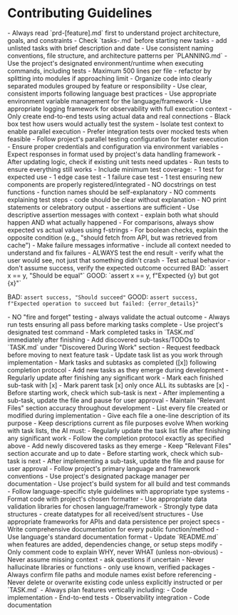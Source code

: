 # Contributing Guidelines

<context-requirements>
- Always read `prd-[feature].md` first to understand project architecture, goals, and constraints
- Check `tasks-.md` before starting new tasks - add unlisted tasks with brief description and date
- Use consistent naming conventions, file structure, and architecture patterns per `PLANNING.md`
- Use the project's designated environment/runtime when executing commands, including tests
</context-requirements>

<code-structure>
<file-limits>
- Maximum 500 lines per file - refactor by splitting into modules if approaching limit
</file-limits>

<organization>
- Organize code into clearly separated modules grouped by feature or responsibility
- Use clear, consistent imports following language best practices
- Use appropriate environment variable management for the language/framework
- Use appropriate logging framework for observability with full execution context
</organization>
</code-structure>

<testing-requirements>
<test-philosophy>
- Only create end-to-end tests using actual data and real connections
- Black box test how users would actually test the system
- Isolate test context to enable parallel execution
- Prefer integration tests over mocked tests when feasible
</test-philosophy>

<test-configuration>
- Follow project's parallel testing configuration for faster execution
- Ensure proper credentials and configuration via environment variables
- Expect responses in format used by project's data handling framework
</test-configuration>

<test-maintenance>
- After updating logic, check if existing unit tests need updates
- Run tests to ensure everything still works
- Include minimum test coverage:
  - 1 test for expected use
  - 1 edge case test
  - 1 failure case test
  - 1 test ensuring new components are properly registered/integrated
</test-maintenance>

<test-quality-standards>
<function-structure>
- NO docstrings on test functions - function names should be self-explanatory
- NO comments explaining test steps - code should be clear without explanation
- NO print statements or celebratory output - assertions are sufficient
</function-structure>

<assertion-requirements>
- Use descriptive assertion messages with context - explain both what should happen AND what actually happened
- For comparisons, always show expected vs actual values using f-strings
- For boolean checks, explain the opposite condition (e.g., "should fetch from API, but was retrieved from cache")
- Make failure messages informative - include all context needed to understand and fix failures
- ALWAYS test the end result - verify what the user would see, not just that something didn't crash
- Test actual behavior - don't assume success, verify the expected outcome occurred
</assertion-requirements>

<assertion-examples>
BAD: `assert x == y, "Should be equal"`
GOOD: `assert x == y, f"Expected {y} but got {x}"`

BAD: `assert success, "Should succeed"`
GOOD: `assert success, f"Expected operation to succeed but failed: {error_details}"`
</assertion-examples>

<test-workflow>
- NO "fire and forget" testing - always validate the actual outcome
</test-workflow>
</test-quality-standards>
</testing-requirements>

<task-completion>
<validation>
- Always run tests ensuring all pass before marking tasks complete
- Use project's designated test command
</validation>

<tracking>
- Mark completed tasks in `TASK.md` immediately after finishing
- Add discovered sub-tasks/TODOs to `TASK.md` under "Discovered During Work" section
- Request feedback before moving to next feature task
</tracking>

<task-list-maintenance>
<update-protocol>
- Update task list as you work through implementation
- Mark tasks and subtasks as completed ([x]) following completion protocol
- Add new tasks as they emerge during development
- Regularly update after finishing any significant work
</update-protocol>

<completion-protocol>
- Mark each finished sub-task with [x]
- Mark parent task [x] only once ALL its subtasks are [x]
- Before starting work, check which sub-task is next
- After implementing a sub-task, update the file and pause for user approval
</completion-protocol>

<relevant-files-maintenance>
- Maintain "Relevant Files" section accuracy throughout development
- List every file created or modified during implementation
- Give each file a one-line description of its purpose
- Keep descriptions current as file purposes evolve
</relevant-files-maintenance>

<ai-task-instructions>
When working with task lists, the AI must:
- Regularly update the task list file after finishing any significant work
- Follow the completion protocol exactly as specified above
- Add newly discovered tasks as they emerge
- Keep "Relevant Files" section accurate and up to date
- Before starting work, check which sub-task is next
- After implementing a sub-task, update the file and pause for user approval
</ai-task-instructions>
</task-list-maintenance>
</task-completion>

<style-conventions>
<language-framework>
- Follow project's primary language and framework conventions
- Use project's designated package manager per documentation
- Use project's build system for all build and test commands
- Follow language-specific style guidelines with appropriate type systems
- Format code with project's chosen formatter
</language-framework>

<data-handling>
- Use appropriate data validation libraries for chosen language/framework
- Strongly type data structures - create datatypes for all received/sent structures
- Use appropriate frameworks for APIs and data persistence per project specs
</data-handling>

<documentation>
- Write comprehensive documentation for every public function/method
- Use language's standard documentation format
- Update `README.md` when features are added, dependencies change, or setup steps modify
- Only comment code to explain WHY, never WHAT (unless non-obvious)
</documentation>
</style-conventions>

<ai-behavior-rules>
<assumptions>
- Never assume missing context - ask questions if uncertain
- Never hallucinate libraries or functions - only use known, verified packages
- Always confirm file paths and module names exist before referencing
- Never delete or overwrite existing code unless explicitly instructed or per `TASK.md`
</assumptions>

<planning>
- Always plan features vertically including:
  - Code implementation
  - End-to-end tests
  - Observability integration
  - Code documentation
</planning>
</ai-behavior-rules>